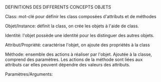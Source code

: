 DEFINITIONS DES DIFFERENTS CONCEPTS OBJETS


Class: mot-clé pour définir les class composées d'attributs et de méthodes

Objet/Instance: définit la class, on crée les objets à l'aide de class.

Identité: l'objet possède une identité pour les distinguer des autres objets.

Attribut/Propriété: caractérise l'objet, on ajoute des propriétés à la class

Méthode: ensemble des actions à réaliser par l'objet. Ajoutée à la classe, comprend des paramètres. 
Les actions de la méthode sont liées aux attributs car elles peuvent dépendre des valeurs des attributs.

Paramètres/Arguments: 

